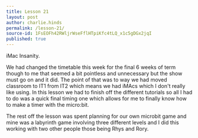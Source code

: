 ```yaml
---
title: Lesson 21
layout: post
author: charlie.hinds
permalink: /lesson-21/
source-id: 1FsEOFh42RWljrWseFflHTpiKfc4tLQ_x1c5gDGx2jqI
published: true
---
```

iMac Insanity.

We had changed the timetable this week for the final 6 weeks of term though to me that seemed a bit pointless and unnecessary but the show must go on and it did. The point of that was to way we had moved classroom to IT1 from IT2 which means we had iMAcs which I don't really like using. In this lesson we had to finish off the different tutorials so all I had to do was a quick final timing one which allows for me to finally know how to make a timer with the micro:bit. 

 The rest off the lesson was spent planning for our own microbit game and mine was a labyrinth game involving three different levels and I did this working with two other people those being Rhys and Rory.

